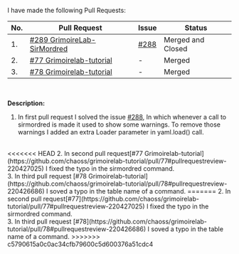 I have made the following Pull Requests: 
<br />

| No. | Pull Request | Issue | Status |
| --- | --- | --- | --- |
| 1. | [#289  GrimoireLab-SirMordred](https://github.com/chaoss/grimoirelab-sirmordred/pull/289#event-2235401573) | [#288](https://github.com/chaoss/grimoirelab-sirmordred/issues/288) | Merged and Closed|
| 2. | [#77 Grimoirelab-tutorial](https://github.com/chaoss/grimoirelab-tutorial/pull/77#pullrequestreview-220427025) | - | Merged |
| 3. | [#78 Grimoirelab-tutorial](https://github.com/chaoss/grimoirelab-tutorial/pull/78#pullrequestreview-220426686) | - | Merged |

<br />

**Description:**

1. In first pull request I solved the issue [#288](https://github.com/chaoss/grimoirelab-sirmordred/issues/288), In which whenever a call to sirmordred is made it used to show some warnings. To remove those warnings I added an extra Loader parameter in yaml.load() call.
<br />
<<<<<<< HEAD
2. In second pull request[#77 Grimoirelab-tutorial](https://github.com/chaoss/grimoirelab-tutorial/pull/77#pullrequestreview-220427025) I fixed the typo in the sirmordred command.
<br />
3. In third pull request [#78 Grimoirelab-tutorial](https://github.com/chaoss/grimoirelab-tutorial/pull/78#pullrequestreview-220426686) I soved a typo in the table name of a command.
=======
2. In second pull request[#77](https://github.com/chaoss/grimoirelab-tutorial/pull/77#pullrequestreview-220427025) I fixed the typo in the sirmordred command.
<br />
3. In third pull request [#78](https://github.com/chaoss/grimoirelab-tutorial/pull/78#pullrequestreview-220426686) I soved a typo in the table name of a command.
>>>>>>> c5790615a0c0ac34cfb79600c5d600376a51cdc4
